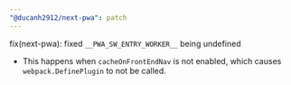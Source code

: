 ```yaml
---
"@ducanh2912/next-pwa": patch
---
```


fix(next-pwa): fixed `__PWA_SW_ENTRY_WORKER__` being undefined

- This happens when `cacheOnFrontEndNav` is not enabled, which causes `webpack.DefinePlugin` to not be called.
